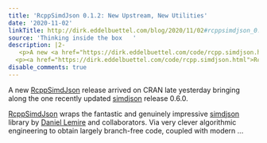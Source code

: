 ```yaml
---
title: 'RcppSimdJson 0.1.2: New Upstream, New Utilities'
date: '2020-11-02'
linkTitle: http://dirk.eddelbuettel.com/blog/2020/11/02#rcppsimdjson_0.1.3
source: 'Thinking inside the box   '
description: |2-
   <p>A new <a href="https://dirk.eddelbuettel.com/code/rcpp.simdjson.html">RcppSimdJson</a> release arrived on CRAN late yesterday bringing along the one recently updated <a href="https://simdjson.org">simdjson</a> release 0.6.0.</p>
  <p><a href="https://dirk.eddelbuettel.com/code/rcpp.simdjson.html">RcppSimdJson</a> wraps the fantastic and genuinely impressive <a href="https://github.com/simdjson/simdjson">simdjson</a> library by <a href="https://lemire.me/en/">Daniel Lemire</a> and collaborators. Via very clever algorithmic engineering to obtain largely branch-free code, coupled with modern ...
disable_comments: true
---
```

 <p>A new <a href="https://dirk.eddelbuettel.com/code/rcpp.simdjson.html">RcppSimdJson</a> release arrived on CRAN late yesterday bringing along the one recently updated <a href="https://simdjson.org">simdjson</a> release 0.6.0.</p>
<p><a href="https://dirk.eddelbuettel.com/code/rcpp.simdjson.html">RcppSimdJson</a> wraps the fantastic and genuinely impressive <a href="https://github.com/simdjson/simdjson">simdjson</a> library by <a href="https://lemire.me/en/">Daniel Lemire</a> and collaborators. Via very clever algorithmic engineering to obtain largely branch-free code, coupled with modern ...
